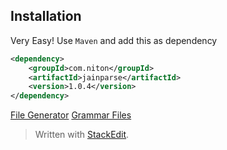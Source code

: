 
## Installation
Very Easy! Use `Maven` and add this as dependency
```xml
<dependency>
    <groupId>com.niton</groupId>
    <artifactId>jainparse</artifactId>
    <version>1.0.4</version>
</dependency>
```
[File Generator](https://github.com/nbrugger-tgm/JainParse/blob/master/FileGenerator.md)
[Grammar Files](https://github.com/nbrugger-tgm/JainParse/blob/master/GrammarFiles.md)

> Written with [StackEdit](https://stackedit.io/).
<!--stackedit_data:
eyJoaXN0b3J5IjpbMTE3MTQ0ODkyOCwtNzg2MzE5NDk0LC0xMj
UwMDMzMDYyXX0=
-->

